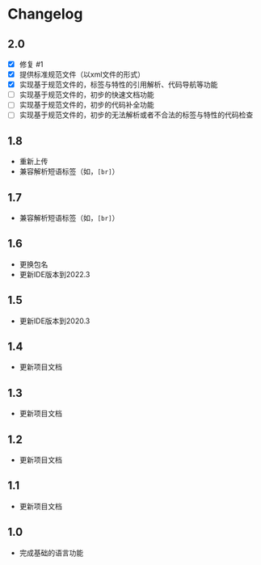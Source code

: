 # Changelog

## 2.0

* [X] 修复 #1
* [X] 提供标准规范文件（以xml文件的形式）
* [X] 实现基于规范文件的，标签与特性的引用解析、代码导航等功能
* [ ] 实现基于规范文件的，初步的快速文档功能
* [ ] 实现基于规范文件的，初步的代码补全功能
* [ ] 实现基于规范文件的，初步的无法解析或者不合法的标签与特性的代码检查

## 1.8

* 重新上传
* 兼容解析短语标签（如，`[br]`）

## 1.7

* 兼容解析短语标签（如，`[br]`）

## 1.6

* 更换包名
* 更新IDE版本到2022.3

## 1.5

* 更新IDE版本到2020.3

## 1.4

* 更新项目文档

## 1.3

* 更新项目文档

## 1.2

* 更新项目文档

## 1.1

* 更新项目文档

## 1.0

* 完成基础的语言功能


